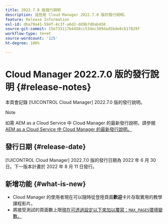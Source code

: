 ```yaml
---
title: 2022.7.0 版發行說明
description: 這些是 Cloud Manager 2022.7.0 版的發行說明。
feature: Release Information
exl-id: dba79a41-594f-4c3f-a6d2-dd9b7d0ab450
source-git-commit: 15e733117b4458cc53dec309dad5bde8cb17029f
workflow-type: tm+mt
source-wordcount: '125'
ht-degree: 100%

---
```


# Cloud Manager 2022.7.0 版的發行說明 {#release-notes}

本頁會記錄 [!UICONTROL Cloud Manager] 2022.7.0 版的發行說明。

>[!NOTE]
>
>如需 AEM as a Cloud Service 中 Cloud Manager 的最新發行說明，請參閱 [AEM as a Cloud Service 中 Cloud Manager 的最新發行說明。](https://experienceleague.adobe.com/docs/experience-manager-cloud-service/content/implementing/using-cloud-manager/release-notes-cloud-manager/release-notes-cm-current.html)

## 發行日期 {#release-date}

[!UICONTROL Cloud Manager] 2022.7.0 版的發行日期為 2022 年 6 月 30 日。下一版本計畫於 2022 年 8 月 11 日發行。

## 新增功能 {#what-is-new}

* Cloud Manager 的使用者現在可以隨時從登陸頁面&#x200B;**歡迎**&#x200B;卡片存取實用的教學課程影片。
* 將接受測試的頁面數上限[現在可透過設定以下來加以覆寫：`MAX_PAGES`環境變數。](/help/using/code-quality-testing.md#crawler)
